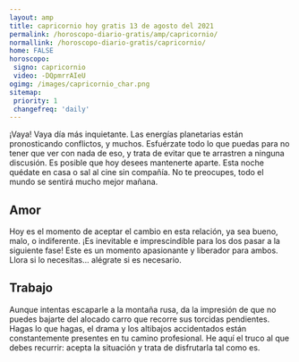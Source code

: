 ```yaml
---
layout: amp
title: capricornio hoy gratis 13 de agosto del 2021 
permalink: /horoscopo-diario-gratis/amp/capricornio/
normallink: /horoscopo-diario-gratis/capricornio/
home: FALSE
horoscopo:
 signo: capricornio
 video: -DQpmrrAIeU
ogimg: /images/capricornio_char.png
sitemap:
 priority: 1
 changefreq: 'daily'
---
```



¡Vaya! Vaya día más inquietante. Las energías planetarias están pronosticando conflictos, y muchos. Esfuérzate todo lo que puedas para no tener que ver con nada de eso, y trata de evitar que te arrastren a ninguna discusión. Es posible que hoy desees mantenerte aparte. Esta noche quédate en casa o sal al cine sin compañía. No te preocupes, todo el mundo se sentirá mucho mejor mañana.

## Amor

Hoy es el momento de aceptar el cambio en esta relación, ya sea bueno, malo, o indiferente. ¡Es inevitable e imprescindible para los dos pasar a la siguiente fase! Este es un momento apasionante y liberador para ambos. Llora si lo necesitas... alégrate si es necesario.

## Trabajo

Aunque intentas escaparle a la montaña rusa, da la impresión de que no puedes bajarte del alocado carro que recorre sus torcidas pendientes. Hagas lo que hagas, el drama y los altibajos accidentados están constantemente presentes en tu camino profesional. He aquí el truco al que debes recurrir: acepta la situación y trata de disfrutarla tal como es.